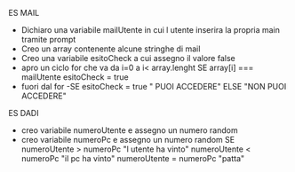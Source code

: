 ES MAIL

- Dichiaro una variabile mailUtente in cui l utente inserira la propria main tramite prompt
- Creo un array contenente alcune stringhe di mail
- Creo una variabile esitoCheck a cui assegno il valore false
- apro un ciclo for che va da i=0 a i< array.lenght
    SE array[i] === mailUtente
        esitoCheck = true
- fuori dal for
-SE esitoCheck = true 
    " PUOI ACCEDERE"
 ELSE
    "NON PUOI ACCEDERE"



ES DADI
- creo variabile numeroUtente e assegno un numero random
- creo variabile numeroPc e assegno un numero random
SE
    numeroUtente > numeroPc
        "l utente ha vinto"
    numeroUtente < numeroPc
        "il pc  ha vinto"
    numeroUtente = numeroPc
        "patta"
        